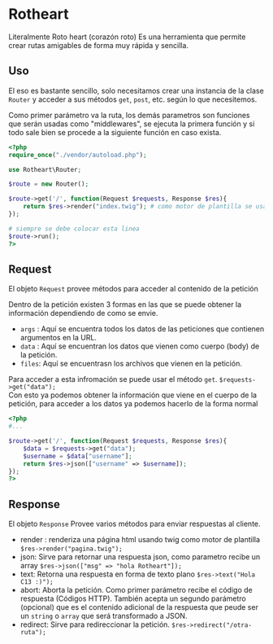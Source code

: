# Rotheart

Literalmente Roto heart (corazón roto) Es una herramienta que permite crear rutas amigables de forma muy rápida y sencilla.

## Uso
El eso es bastante sencillo, solo necesitamos crear una instancia de la clase `Router` y acceder a sus métodos `get`, `post`, etc. según lo que necesitemos.

Como primer parámetro va la ruta, los demás parametros son funciones que serán usadas como "middlewares", se ejecuta la primera función y si todo sale bien se procede a la siguiente función en caso exista.

```php
<?php
require_once("./vendor/autoload.php");

use Rotheart\Router;

$route = new Router();

$route->get('/', function(Request $requests, Response $res){
    return $res->render("index.twig"); # como motor de plantilla se usa twig
});

# siempre se debe colocar esta linea
$route->run();
?>
```
## Request
El objeto `Request` provee métodos para acceder al contenido de la petición

Dentro de la petición existen 3 formas en las que se puede obtener la información dependiendo de como se envie.
- `args` : Aquí se encuentra todos los datos de las peticiones que contienen argumentos en la URL.
- `data` : Aquí se encuentran los datos que vienen como cuerpo (body) de la petición.
- `files`: Aquí se encuentrasn los archivos que vienen en la petición.

Para acceder a esta infromación se puede usar el método `get`. `$requests->get("data");`  
Con esto ya podemos obtener la información que viene en el cuerpo de la petición, para acceder a los datos ya podemos hacerlo de la forma normal
```php
<?php
#...

$route->get('/', function(Request $requests, Response $res){
    $data = $requests->get("data");
    $username = $data["username"];
    return $res->json(["username" => $username]);
});
?>
```
## Response
El objeto `Response` Provee varios métodos para enviar respuestas al cliente.

- render : renderiza una página html usando twig como motor de plantilla `$res->render("pagina.twig");`
- json: Sirve para retornar una respuesta json, como parametro recibe un array `$res->json(["msg" => "hola Rotheart"]);`
- text: Retorna una respuesta en forma de texto plano `$res->text("Hola C13 :)");`
- abort: Aborta la petición. Como primer parámetro recibe el código de respuesta (Códigos HTTP). También acepta un segundo parámetro (opcional) que es el contenido adicional de la respuesta que peude ser un `string` o `array` que será transformado a JSON.
- redirect: Sirve para redireccionar la petición. `$res->redirect("/otra-ruta");`